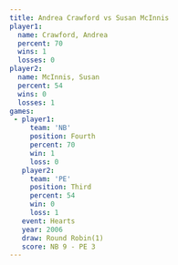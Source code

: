 ```yaml
---
title: Andrea Crawford vs Susan McInnis
player1:                
  name: Crawford, Andrea
  percent: 70           
  wins: 1               
  losses: 0             
player2:                
  name: McInnis, Susan  
  percent: 54           
  wins: 0               
  losses: 1             
games:
 - player1:          
     team: 'NB'      
     position: Fourth
     percent: 70     
     win: 1          
     loss: 0         
   player2:         
     team: 'PE'     
     position: Third
     percent: 54    
     win: 0         
     loss: 1        
   event: Hearts       
   year: 2006          
   draw: Round Robin(1)
   score: NB 9 - PE 3  
---
```

